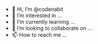 - 👋 Hi, I’m @codenabit
- 👀 I’m interested in ...
- 🌱 I’m currently learning ...
- 💞️ I’m looking to collaborate on ...
- 📫 How to reach me ...

<!---
codenabit/codenabit is a ✨ special ✨ repository because its `README.md` (this file) appears on your GitHub profile.
You can click the Preview link to take a look at your changes.
--->
